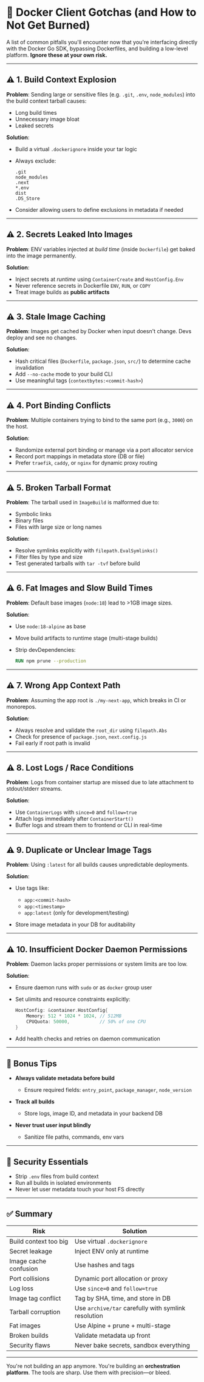 

# 🧨 Docker Client Gotchas (and How to Not Get Burned)

A list of common pitfalls you'll encounter now that you're interfacing directly with the Docker Go SDK, bypassing Dockerfiles, and building a low-level platform. **Ignore these at your own risk.**

---

## ⚠️ 1. Build Context Explosion

**Problem**:
Sending large or sensitive files (e.g. `.git`, `.env`, `node_modules`) into the build context tarball causes:

* Long build times
* Unnecessary image bloat
* Leaked secrets

**Solution**:

* Build a virtual `.dockerignore` inside your tar logic
* Always exclude:

  ```
  .git
  node_modules
  .next
  *.env
  dist
  .DS_Store
  ```
* Consider allowing users to define exclusions in metadata if needed

---

## ⚠️ 2. Secrets Leaked Into Images

**Problem**:
ENV variables injected at *build time* (inside `Dockerfile`) get baked into the image permanently.

**Solution**:

* Inject secrets at *runtime* using `ContainerCreate` and `HostConfig.Env`
* Never reference secrets in Dockerfile `ENV`, `RUN`, or `COPY`
* Treat image builds as **public artifacts**

---

## ⚠️ 3. Stale Image Caching

**Problem**:
Images get cached by Docker when input doesn't change. Devs deploy and see no changes.

**Solution**:

* Hash critical files (`Dockerfile`, `package.json`, `src/`) to determine cache invalidation
* Add `--no-cache` mode to your build CLI
* Use meaningful tags (`contextbytes:<commit-hash>`)

---

## ⚠️ 4. Port Binding Conflicts

**Problem**:
Multiple containers trying to bind to the same port (e.g., `3000`) on the host.

**Solution**:

* Randomize external port binding or manage via a port allocator service
* Record port mappings in metadata store (DB or file)
* Prefer `traefik`, `caddy`, or `nginx` for dynamic proxy routing

---

## ⚠️ 5. Broken Tarball Format

**Problem**:
The tarball used in `ImageBuild` is malformed due to:

* Symbolic links
* Binary files
* Files with large size or long names

**Solution**:

* Resolve symlinks explicitly with `filepath.EvalSymlinks()`
* Filter files by type and size
* Test generated tarballs with `tar -tvf` before build

---

## ⚠️ 6. Fat Images and Slow Build Times

**Problem**:
Default base images (`node:18`) lead to >1GB image sizes.

**Solution**:

* Use `node:18-alpine` as base
* Move build artifacts to runtime stage (multi-stage builds)
* Strip devDependencies:

  ```dockerfile
  RUN npm prune --production
  ```

---

## ⚠️ 7. Wrong App Context Path

**Problem**:
Assuming the app root is `./my-next-app`, which breaks in CI or monorepos.

**Solution**:

* Always resolve and validate the `root_dir` using `filepath.Abs`
* Check for presence of `package.json`, `next.config.js`
* Fail early if root path is invalid

---

## ⚠️ 8. Lost Logs / Race Conditions

**Problem**:
Logs from container startup are missed due to late attachment to stdout/stderr streams.

**Solution**:

* Use `ContainerLogs` with `since=0` and `follow=true`
* Attach logs immediately after `ContainerStart()`
* Buffer logs and stream them to frontend or CLI in real-time

---

## ⚠️ 9. Duplicate or Unclear Image Tags

**Problem**:
Using `:latest` for all builds causes unpredictable deployments.

**Solution**:

* Use tags like:

  * `app:<commit-hash>`
  * `app:<timestamp>`
  * `app:latest` (only for development/testing)
* Store image metadata in your DB for auditability

---

## ⚠️ 10. Insufficient Docker Daemon Permissions

**Problem**:
Daemon lacks proper permissions or system limits are too low.

**Solution**:

* Ensure daemon runs with `sudo` or as `docker` group user
* Set ulimits and resource constraints explicitly:

  ```go
  HostConfig: &container.HostConfig{
      Memory: 512 * 1024 * 1024, // 512MB
      CPUQuota: 50000,           // 50% of one CPU
  }
  ```
* Add health checks and retries on daemon communication

---

## 🧠 Bonus Tips

* **Always validate metadata before build**

  * Ensure required fields: `entry_point`, `package_manager`, `node_version`
* **Track all builds**

  * Store logs, image ID, and metadata in your backend DB
* **Never trust user input blindly**

  * Sanitize file paths, commands, env vars

---

## 🔐 Security Essentials

* Strip `.env` files from build context
* Run all builds in isolated environments
* Never let user metadata touch your host FS directly

---

## ✅ Summary

| Risk                  | Solution                                            |
| --------------------- | --------------------------------------------------- |
| Build context too big | Use virtual `.dockerignore`                         |
| Secret leakage        | Inject ENV only at runtime                          |
| Image cache confusion | Use hashes and tags                                 |
| Port collisions       | Dynamic port allocation or proxy                    |
| Log loss              | Use `since=0` and `follow=true`                     |
| Image tag conflict    | Tag by SHA, time, and store in DB                   |
| Tarball corruption    | Use `archive/tar` carefully with symlink resolution |
| Fat images            | Use Alpine + prune + multi-stage                    |
| Broken builds         | Validate metadata up front                          |
| Security flaws        | Never bake secrets, sandbox everything              |

---

You're not building an app anymore. You're building an **orchestration platform**.
The tools are sharp. Use them with precision—or bleed.
